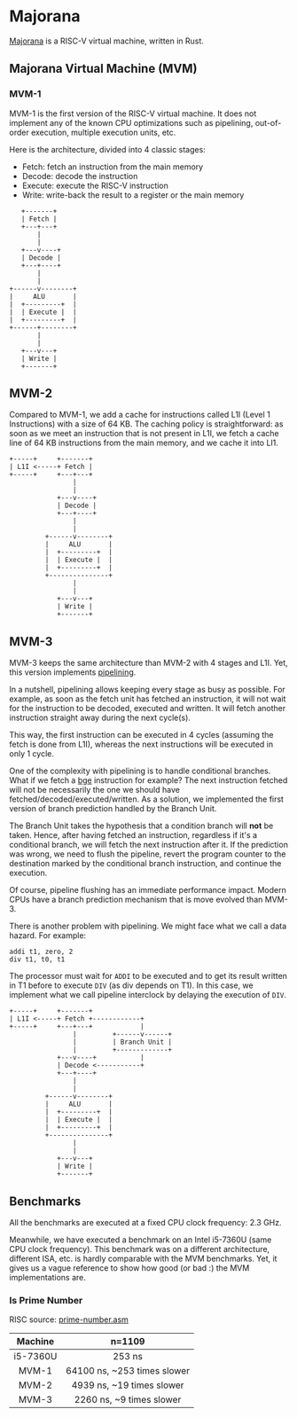 # Majorana

[Majorana](https://en.wikipedia.org/wiki/Ettore_Majorana) is a RISC-V virtual machine, written in Rust.

## Majorana Virtual Machine (MVM)

### MVM-1

MVM-1 is the first version of the RISC-V virtual machine.
It does not implement any of the known CPU optimizations such as pipelining, out-of-order execution, multiple execution units, etc.

Here is the architecture, divided into 4 classic stages:
* Fetch: fetch an instruction from the main memory
* Decode: decode the instruction
* Execute: execute the RISC-V instruction
* Write: write-back the result to a register or the main memory

```
   +-------+
   | Fetch |
   +---+---+
       |
       |
   +---v----+
   | Decode |
   +---+----+
       |
       |
+------v--------+
|     ALU       |
|  +---------+  |
|  | Execute |  |
|  +---------+  |
+------+--------+
       |
       |
   +---v---+
   | Write |
   +-------+
```

## MVM-2

Compared to MVM-1, we add a cache for instructions called L1I (Level 1 Instructions) with a size of 64 KB. The caching policy is straightforward: as soon as we meet an instruction that is not present in L1I, we fetch a cache line of 64 KB instructions from the main memory, and we cache it into LI1.

```
+-----+     +-------+
| L1I <-----+ Fetch |
+-----+     +---+---+
                |
                |
            +---v----+
            | Decode |
            +---+----+
                |
                |
         +------v--------+
         |     ALU       |
         |  +---------+  |
         |  | Execute |  |
         |  +---------+  |
         +---------------+
                |
                |
            +---v---+
            | Write |
            +-------+

```

## MVM-3

MVM-3 keeps the same architecture than MVM-2 with 4 stages and L1I. Yet, this version implements [pipelining](https://en.wikipedia.org/wiki/Instruction_pipelining). 

In a nutshell, pipelining allows keeping every stage as busy as possible. For example, as soon as the fetch unit has fetched an instruction, it will not wait for the instruction to be decoded, executed and written. It will fetch another instruction straight away during the next cycle(s).

This way, the first instruction can be executed in 4 cycles (assuming the fetch is done from L1I), whereas the next instructions will be executed in only 1 cycle.

One of the complexity with pipelining is to handle conditional branches. What if we fetch a [bge](https://msyksphinz-self.github.io/riscv-isadoc/html/rvi.html#bge) instruction for example? The next instruction fetched will not be necessarily the one we should have fetched/decoded/executed/written. As a solution, we implemented the first version of branch prediction handled by the Branch Unit. 

The Branch Unit takes the hypothesis that a condition branch will **not** be taken. Hence, after having fetched an instruction, regardless if it's a conditional branch, we will fetch the next instruction after it. If the prediction was wrong, we need to flush the pipeline, revert the program counter to the destination marked by the conditional branch instruction, and continue the execution.

Of course, pipeline flushing has an immediate performance impact. Modern CPUs have a branch prediction mechanism that is move evolved than MVM-3.

There is another problem with pipelining. We might face what we call a data hazard. For example:
```
addi t1, zero, 2
div t1, t0, t1
``` 

The processor must wait for `ADDI` to be executed and to get its result written in T1 before to execute `DIV` (as div depends on T1).
In this case, we implement what we call pipeline interclock by delaying the execution of `DIV`. 

```
+-----+     +-------+
| L1I <-----+ Fetch +------------+
+-----+     +---+---+            |
                |         +------v------+
                |         | Branch Unit |
                |         +-------------+
            +---v----+           |
            | Decode <-----------+
            +---+----+
                |
                |
         +------v--------+
         |     ALU       |
         |  +---------+  |
         |  | Execute |  |
         |  +---------+  |
         +---------------+
                |
                |
            +---v---+
            | Write |
            +-------+
```

## Benchmarks

All the benchmarks are executed at a fixed CPU clock frequency: 2.3 GHz.

Meanwhile, we have executed a benchmark on an Intel i5-7360U (same CPU clock frequency). This benchmark was on a different architecture, different ISA, etc. is hardly comparable with the MVM benchmarks. Yet, it gives us a vague reference to show how good (or bad :) the MVM implementations are.

### Is Prime Number

RISC source: [prime-number.asm](res/risc/prime-number.asm)

|Machine|n=1109|
|:--------:|:-------------:|
|i5-7360U|253 ns|
|MVM-1|64100 ns, ~253 times slower|
|MVM-2|4939 ns, ~19 times slower|
|MVM-3|2260 ns, ~9 times slower|